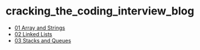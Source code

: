 # cracking_the_coding_interview_blog

- [01 Array and Strings](./01-arrays-and-strings)
- [02 Linked Lists](./02-linked-lists/)
- [03 Stacks and Queues](./03-stacks-and-queues/)